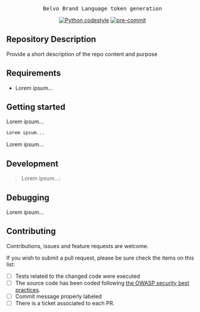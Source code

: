 <pre align="center">
Belvo Brand Language token generation
</pre>

<p align="center">
    <a href="https://github.com/psf/black"><img alt="Python codestyle" src="https://img.shields.io/badge/code%20style-black-000000.svg?style=for-the-badge"></a>
    <a href="https://github.com/pre-commit/pre-commit"><img src="https://img.shields.io/badge/pre--commit-enabled-brightgreen?logo=pre-commit&logoColor=white&style=for-the-badge" alt="pre-commit" style="max-width:100%;"></a>
</p>


## Repository Description
Provide a short description of the repo content and purpose


## Requirements
* Lorem ipsum...

## Getting started
Lorem ipsum...
```bash
Lorem ipsum...
```

Lorem ipsum...


## Development
> Lorem ipsum...:


## Debugging
Lorem ipsum...


## Contributing
Contributions, issues and feature requests are welcome.

If you wish to submit a pull request, please be sure check the items on this list:
- [ ] Tests related to the changed code were executed
- [ ] The source code has been coded following [the OWASP security best practices](https://owasp.org/www-pdf-archive/OWASP_SCP_Quick_Reference_Guide_v2.pdf).
- [ ] Commit message properly labeled
- [ ] There is a ticket associated to each PR.
